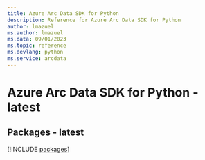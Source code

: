 ```yaml
---
title: Azure Arc Data SDK for Python
description: Reference for Azure Arc Data SDK for Python
author: lmazuel
ms.author: lmazuel
ms.data: 09/01/2023
ms.topic: reference
ms.devlang: python
ms.service: arcdata
---
```

# Azure Arc Data SDK for Python - latest
## Packages - latest
[!INCLUDE [packages](arc-data-index.md)]